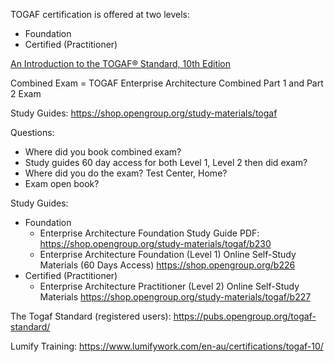 TOGAF certification is offered at two levels: 
- Foundation
- Certified (Practitioner)

[An Introduction to the TOGAF® Standard, 10th Edition](https://pubs.opengroup.org/architecture/w212/#_Toc94793989)

Combined Exam = TOGAF Enterprise Architecture Combined Part 1 and Part 2 Exam

Study Guides: https://shop.opengroup.org/study-materials/togaf

Questions:
 - Where did you book combined exam?
 - Study guides 60 day access for both Level 1, Level 2 then did exam?
 - Where did you do the exam? Test Center, Home?
 - Exam open book?

Study Guides:
- Foundation
  - Enterprise Architecture Foundation Study Guide PDF: https://shop.opengroup.org/study-materials/togaf/b230
  - Enterprise Architecture Foundation (Level 1) Online Self-Study Materials (60 Days Access) https://shop.opengroup.org/b226
- Certified (Practitioner)
  - Enterprise Architecture Practitioner (Level 2) Online Self-Study Materials https://shop.opengroup.org/study-materials/togaf/b227

The Togaf Standard (registered users): https://pubs.opengroup.org/togaf-standard/

Lumify Training: https://www.lumifywork.com/en-au/certifications/togaf-10/